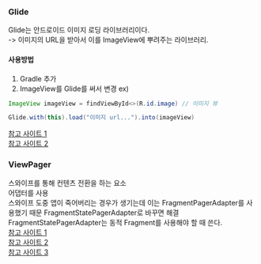 ### Glide
Glide는 안드로이드 이미지 로딩 라이브러리이다.  
-> 이미지의 URL을 받아서 이를 ImageView에 뿌려주는 라이브러리.
#### 사용방법
1. Gradle 추가
2. ImageView를 Glide를 써서 변경
ex)
```java
ImageView imageView = findViewById<>(R.id.image) // 이미지 뷰

Glide.with(this).load("이미지 url...").into(imageView)
```
[참고 사이트 1](https://velog.io/@rjsdnqkr1/Glide-%EB%9D%BC%EC%9D%B4%EB%B8%8C%EB%9F%AC%EB%A6%AC-%EC%82%AC%EC%9A%A9%ED%95%98%EA%B8%B0-yuk1fmwzo1)  
[참고 사이트 2](https://youngest-programming.tistory.com/25)

### ViewPager
스와이프를 통해 컨텐츠 전환을 하는 요소  
어댑터를 사용  
스와이프 도중 앱이 죽어버리는 경우가 생기는데 이는 FragmentPagerAdapter를 사용했기 때문 FragmentStatePagerAdapter로 바꾸면 해결  
FragmentStatePagerAdapter는 동적 Fragment를 사용해야 할 때 쓴다.   
[참고 사이트 1](https://recipes4dev.tistory.com/148)  
[참고 사이트 2](https://takhyeongmin.github.io/2019/02/17/androidFragmentState/)  
[참고 사이트 3](https://developer.android.com/guide/navigation/navigation-swipe-view)  